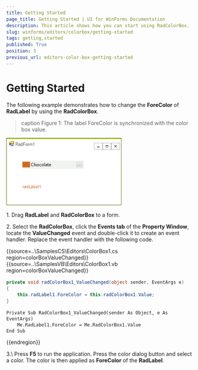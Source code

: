 ```yaml
---
title: Getting Started
page_title: Getting Started | UI for WinForms Documentation
description: This article shows how you can start using RadColorBox. 
slug: winforms/editors/colorbox/getting-started
tags: getting,started
published: True
position: 3
previous_url: editors-color-box-getting-started
---
```


# Getting Started

The following example demonstrates how to change the __ForeColor__  of __RadLabel__ by using the __RadColorBox__.
		
>caption Figure 1: The label ForeColor is synchronized with the color box value.

![editors-color-box-getting-started 001](images/editors-color-box-getting-started001.png)
 
1\. Drag __RadLabel__ and __RadColorBox__ to a form.

2\. Select the __RadColorBox__, click the __Events tab__ of the __Property Window__, locate the __ValueChanged__ event and double-click it to create an event handler. Replace the event handler with the following code. 

{{source=..\SamplesCS\Editors\ColorBox1.cs region=colorBoxValueChanged}} 
{{source=..\SamplesVB\Editors\ColorBox1.vb region=colorBoxValueChanged}} 

````C#
private void radColorBox1_ValueChanged(object sender, EventArgs e)
{
    this.radLabel1.ForeColor = this.radColorBox1.Value;
}

````
````VB.NET
Private Sub RadColorBox1_ValueChanged(sender As Object, e As EventArgs)
    Me.RadLabel1.ForeColor = Me.RadColorBox1.Value
End Sub

````

{{endregion}} 
 
3.\ Press __F5__ to run the application. Press the color dialog button and select a color. The color is then applied as __ForeColor__ of the __RadLabel__.
